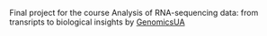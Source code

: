 Final project for the course Analysis of RNA-sequencing data: from transripts to biological insights by [GenomicsUA]([url](https://genomics.org.ua/))
